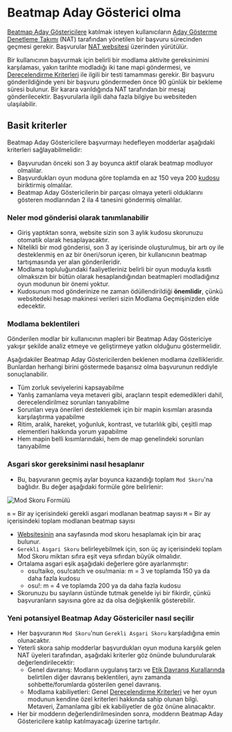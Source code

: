 # Beatmap Aday Gösterici olma

[Beatmap Aday Göstericilere](/wiki/People/The_Team/Beatmap_Nominators) katılmak isteyen kullanıcıların [Aday Gösterme Denetleme Takımı](/wiki/People/The_Team/Nomination_Assessment_Team) (NAT) tarafından yönetilen bir başvuru sürecinden geçmesi gerekir. Başvurular [NAT websitesi](http://bn.mappersguild.com/) üzerinden yürütülür.

Bir kullanıcının başvurmak için belirli bir modlama aktivite gereksinimini karşılaması, yakın tarihte modladığı iki tane mapi göndermesi, ve [Derecelendirme Kriterleri](/wiki/Ranking_Criteria) ile ilgili bir testi tamamması gerekir. Bir başvuru gönderildiğinde yeni bir başvuru göndermeden önce 90 günlük bir bekleme süresi bulunur. Bir karara varıldığında NAT tarafından bir mesaj gönderilecektir. Başvurularla ilgili daha fazla bilgiye bu websiteden ulaşılabilir.

## Basit kriterler

Beatmap Aday Göstericilere başvurmayı hedefleyen modderlar aşağıdaki kriterleri sağlayabilmelidir:

- Başvurudan önceki son 3 ay boyunca aktif olarak beatmap modluyor olmalılar.
- Başvurdukları oyun moduna göre toplamda en az 150 veya 200 [kudosu](/wiki/Modding/Kudosu) biriktirmiş olmalılar.
- Beatmap Aday Göstericilerin bir parçası olmaya yeterli olduklarını gösteren modlarından 2 ila 4 tanesini göndermiş olmalılar.

### Neler mod gönderisi olarak tanımlanabilir

- Giriş yaptıktan sonra, website sizin son 3 aylık kudosu skorunuzu otomatik olarak hesaplayacaktır.
- Nitelikli bir mod gönderisi, son 3 ay içerisinde oluşturulmuş, bir artı oy ile desteklenmiş en az bir öneri/sorun içeren, bir kullanıcının beatmap tartışmasında yer alan gönderileridir.
- Modlama topluluğundaki faaliyetleriniz belirli bir oyun moduyla kısıtlı olmaksızın bir bütün olarak hesaplandığından beatmapleri modladığınız oyun modunun bir önemi yoktur.
- Kudosunun mod gönderinize ne zaman ödüllendirildiği **önemlidir**, çünkü websitedeki hesap makinesi verileri sizin Modlama Geçmişinizden elde edecektir.

### Modlama beklentileri

Gönderilen modlar bir kullanıcının mapleri bir Beatmap Aday Göstericiye yakışır şekilde analiz etmeye ve geliştirmeye yatkın olduğunu göstermelidir.

Aşağıdakiler Beatmap Aday Göstericilerden beklenen modlama özellikleridir. Bunlardan herhangi birini göstermede başarısız olma başvurunun reddiyle sonuçlanabilir.

- Tüm zorluk seviyelerini kapsayabilme
- Yanlış zamanlama veya metaveri gibi, araçların tespit edemedikleri dahil, derecelendirilmez sorunları tanıyabilme
- Sorunları veya önerileri desteklemek için bir mapin kısımları arasında karşılaştırma yapabilme
- Ritim, aralık, hareket, yoğunluk, kontrast, ve tutarlılık gibi, çeşitli map elementleri hakkında yorum yapabilme
- Hem mapin belli kısımlarındaki, hem de map genelindeki sorunları tanıyabilme

### Asgari skor gereksinimi nasıl hesaplanır

- Bu, başvuranın geçmiş aylar boyunca kazandığı toplam `Mod Skoru`'na bağlıdır. Bu değer aşağıdaki formüle göre belirlenir:

![Mod Skoru Formülü](/wiki/shared/Modscore_new_wiki.png "Mod Skoru Formülü")

`m` = Bir ay içerisindeki gerekli asgari modlanan beatmap sayısı
`M` = Bir ay içerisindeki toplam modlanan beatmap sayısı

- [Websitesinin](http://bn.mappersguild.com/bnapps) ana sayfasında mod skoru hesaplamak için bir araç bulunur.
- `Gerekli Asgari Skoru` belirleyebilmek için, son üç ay içerisindeki toplam Mod Skoru miktarı sıfıra eşit veya sıfırdan büyük olmalıdır.
- Ortalama asgari eşik aşağıdaki değerlere göre ayarlanmıştır:
  - osu!taiko, osu!catch ve osu!mania: m = 3 ve toplamda 150 ya da daha fazla kudosu
  - osu!: m = 4 ve toplamda 200 ya da daha fazla kudosu
- Skorunuzu bu sayıların üstünde tutmak genelde iyi bir fikirdir, çünkü başvuranların sayısına göre az da olsa değişkenlik gösterebilir.

### Yeni potansiyel Beatmap Aday Göstericiler nasıl seçilir

- Her başvuranın `Mod Skoru`'nun `Gerekli Asgari Skoru` karşıladığına emin olunacaktır.
- Yeterli skora sahip modderlar başvurdukları oyun moduna karşılık gelen NAT üyeleri tarafından, aşağıdaki kriterler göz önünde bulundurularak değerlendirilecektir:
  - Genel davranış: Modların uygulanış tarzı ve [Etik Davranış Kurallarında](/wiki/Ranking_Criteria/Code_of_Conduct) belirtilen diğer davranış beklentileri, aynı zamanda sohbette/forumlarda gösterilen genel davranış.
  - Modlama kabiliyetleri: Genel [Derecelendirme Kriterleri](/wiki/Ranking_Criteria) ve her oyun modunun kendine özel kriterleri hakkında sahip olunan bilgi. Metaveri, Zamanlama gibi ek kabiliyetler de göz önüne alınacaktır.
- Her bir modderın değerlendirilmesinden sonra, modderın Beatmap Aday Göstericilere katılıp katılmayacağı üzerine tartışılır.
